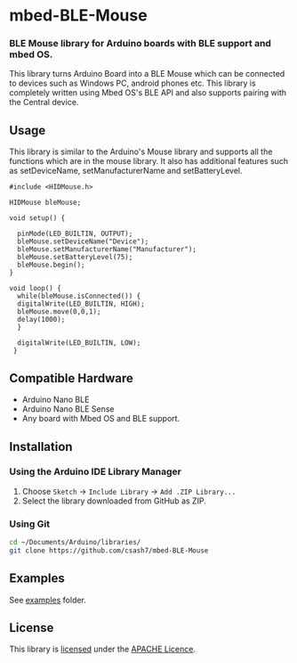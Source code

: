 # mbed-BLE-Mouse
### BLE Mouse library for Arduino boards with BLE support and mbed OS.
This library turns Arduino Board into a BLE Mouse which can be connected to devices such as Windows PC, android phones etc.
This library is completely written using Mbed OS's BLE API and also supports pairing with the Central device.

## Usage
This library is similar to the Arduino's Mouse library and supports all the functions which are in the mouse library.
It also has additional features such as setDeviceName, setManufacturerName and setBatteryLevel.
```
#include <HIDMouse.h>

HIDMouse bleMouse;

void setup() {

  pinMode(LED_BUILTIN, OUTPUT);
  bleMouse.setDeviceName("Device");
  bleMouse.setManufacturerName("Manufacturer");
  bleMouse.setBatteryLevel(75);
  bleMouse.begin();
}

void loop() {
  while(bleMouse.isConnected()) {
  digitalWrite(LED_BUILTIN, HIGH);
  bleMouse.move(0,0,1);
  delay(1000);
  }
  
  digitalWrite(LED_BUILTIN, LOW);
 }
 ```
 
 ## Compatible Hardware
 - Arduino Nano BLE
 - Arduino Nano BLE Sense
 - Any board with Mbed OS and BLE support.
 
 ## Installation
### Using the Arduino IDE Library Manager

1. Choose `Sketch` -> `Include Library` -> `Add .ZIP Library...`
2. Select the library downloaded from GitHub as ZIP.

### Using Git

```sh
cd ~/Documents/Arduino/libraries/
git clone https://github.com/csash7/mbed-BLE-Mouse
```

## Examples

See [examples](examples) folder.

## License

This library is [licensed](LICENSE-2.0.txt) under the [APACHE Licence](http://www.apache.org/licenses/LICENSE-2.0).
